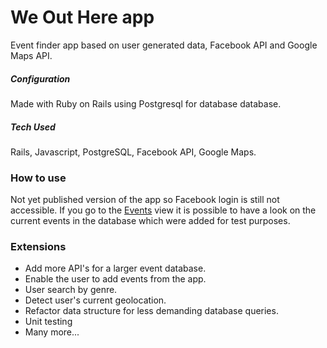 # We Out Here app


Event finder app based on user generated data, Facebook API and Google Maps API.


##### Configuration
Made with Ruby on Rails using Postgresql for database database.

##### Tech Used

Rails, Javascript, PostgreSQL, Facebook API, Google Maps.

### How to use

Not yet published version of the app so Facebook login is still not accessible. If you go to the [Events](https://weouthere.herokuapp.com/events "We Out Here Events") view it is possible to have a look on the current events in the database which were added for test purposes.

### Extensions

* Add more API's for a larger event database.
* Enable the user to add events from the app.
* User search by genre.
* Detect user's current geolocation.
* Refactor data structure for less demanding database queries.
* Unit testing
* Many more...
